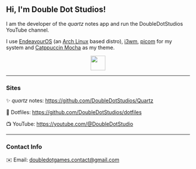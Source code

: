 ## Hi, I'm Double Dot Studios!

I am the developer of the *quartz* notes app and run the DoubleDotStudios YouTube channel.

I use [EndeavourOS](https://endeavouros.com/) \(an [Arch Linux](https://archlinux.org/) based distro), [i3wm](https://i3wm.org/), [picom](https://github.com/yshui/picom) for my system and [Catppuccin Mocha](https://catppuccin.com/) as my theme.

<p align="center">
  <img src="https://external-content.duckduckgo.com/iu/?u=https%3A%2F%2Fraw.githubusercontent.com%2Fcatppuccin%2Fcatppuccin%2Fmain%2Fassets%2Flogos%2Fexports%2F1544x1544_circle.png&f=1&nofb=1&ipt=afcb64bebc8b9f4eea71269090fc5006f7a98936ec756e7143d7e211794ef416&ipo=images" height=40px>
</p>

---
### Sites

✨ *quartz* notes: https://github.com/DoubleDotStudios/Quartz

📝 Dotfiles: https://github.com/DoubleDotStudios/dotfiles

📺 YouTube: https://youtube.com/@DoubleDotStudio

---
### Contact Info
✉️ Email: doubledotgames.contact@gmail.com
